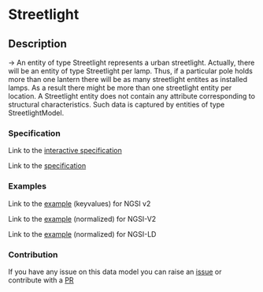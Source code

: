 # Streetlight

## Description 

-> An entity of type Streetlight represents a urban streetlight. Actually, there will be an entity of type Streetlight per lamp. Thus, if a particular pole holds more than one lantern there will be as many streetlight entites as installed lamps. As a result there might be more than one streetlight entity per location. A Streetlight entity does not contain any attribute corresponding to structural characteristics. Such data is captured by entities of type StreetlightModel.
### Specification

Link to the [interactive specification](https://swagger.lab.fiware.org/?url=https://smart-data-models.github.io/dataModel.Streetlighting/Streetlight/swagger.yaml)

Link to the [specification](https://smart-data-models.github.io/dataModel.Streetlighting/Streetlight/doc/spec.md)
### Examples

Link to the [example](https://smart-data-models.github.io/dataModel.Streetlighting/Streetlight/examples/example.json) (keyvalues) for NGSI v2

Link to the [example](https://smart-data-models.github.io/dataModel.Streetlighting/Streetlight/examples/example-normalized.json) (normalized) for NGSI-V2

Link to the [example](https://smart-data-models.github.io/dataModel.Streetlighting/Streetlight/examples/example-normalized.jsonld) (normalized) for NGSI-LD
### Contribution

 If you have any issue on this data model you can raise an [issue](https://github.com/smart-data-models/dataModel.Streetlighting/issues)  or contribute with a [PR](https://github.com/smart-data-models/dataModel.Streetlighting/pulls)